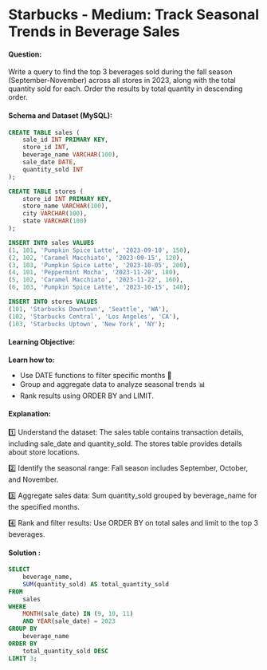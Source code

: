 # Starbucks - Medium: Track Seasonal Trends in Beverage Sales

#### Question:
Write a query to find the top 3 beverages sold during the fall season (September-November) across all stores in 2023, along with the total quantity sold for each. Order the results by total quantity in descending order.

#### Schema and Dataset (MySQL):
```sql
CREATE TABLE sales (
    sale_id INT PRIMARY KEY,
    store_id INT,
    beverage_name VARCHAR(100),
    sale_date DATE,
    quantity_sold INT
);

CREATE TABLE stores (
    store_id INT PRIMARY KEY,
    store_name VARCHAR(100),
    city VARCHAR(100),
    state VARCHAR(100)
);

INSERT INTO sales VALUES
(1, 101, 'Pumpkin Spice Latte', '2023-09-10', 150),
(2, 102, 'Caramel Macchiato', '2023-09-15', 120),
(3, 103, 'Pumpkin Spice Latte', '2023-10-05', 200),
(4, 101, 'Peppermint Mocha', '2023-11-20', 180),
(5, 102, 'Caramel Macchiato', '2023-11-22', 160),
(6, 103, 'Pumpkin Spice Latte', '2023-10-15', 140);

INSERT INTO stores VALUES
(101, 'Starbucks Downtown', 'Seattle', 'WA'),
(102, 'Starbucks Central', 'Los Angeles', 'CA'),
(103, 'Starbucks Uptown', 'New York', 'NY');
```

#### Learning Objective:
**Learn how to:**
- Use DATE functions to filter specific months 📅
- Group and aggregate data to analyze seasonal trends 📊
- Rank results using ORDER BY and LIMIT.

#### Explanation:
1️⃣ Understand the dataset:
The sales table contains transaction details, including sale_date and quantity_sold.
The stores table provides details about store locations.

2️⃣ Identify the seasonal range:
Fall season includes September, October, and November.

3️⃣ Aggregate sales data:
Sum quantity_sold grouped by beverage_name for the specified months.

4️⃣ Rank and filter results:
Use ORDER BY on total sales and limit to the top 3 beverages.

#### Solution :
```SQL
SELECT 
    beverage_name, 
    SUM(quantity_sold) AS total_quantity_sold
FROM 
    sales
WHERE 
    MONTH(sale_date) IN (9, 10, 11) 
    AND YEAR(sale_date) = 2023
GROUP BY 
    beverage_name
ORDER BY 
    total_quantity_sold DESC
LIMIT 3;
```
